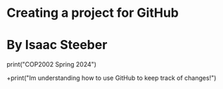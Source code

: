 # Creating a project for GitHub
# By Isaac Steeber

print("COP2002 Spring 2024")

+print("Im understanding how to use GitHub to keep track of changes!")
